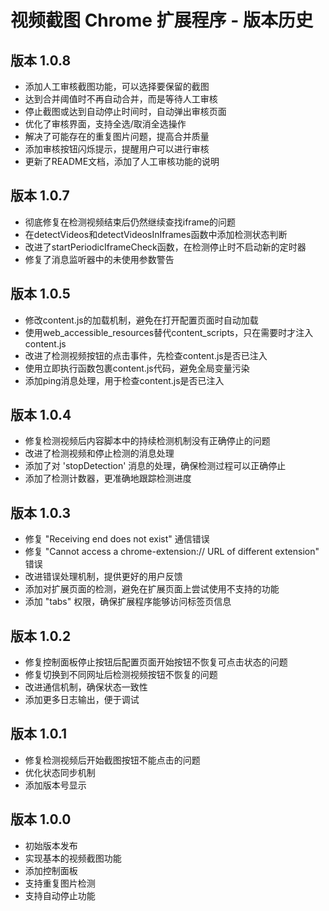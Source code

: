 # 视频截图 Chrome 扩展程序 - 版本历史

## 版本 1.0.8
- 添加人工审核截图功能，可以选择要保留的截图
- 达到合并阈值时不再自动合并，而是等待人工审核
- 停止截图或达到自动停止时间时，自动弹出审核页面
- 优化了审核界面，支持全选/取消全选操作
- 解决了可能存在的重复图片问题，提高合并质量
- 添加审核按钮闪烁提示，提醒用户可以进行审核
- 更新了README文档，添加了人工审核功能的说明

## 版本 1.0.7
- 彻底修复在检测视频结束后仍然继续查找iframe的问题
- 在detectVideos和detectVideosInIframes函数中添加检测状态判断
- 改进了startPeriodicIframeCheck函数，在检测停止时不启动新的定时器
- 修复了消息监听器中的未使用参数警告

## 版本 1.0.5
- 修改content.js的加载机制，避免在打开配置页面时自动加载
- 使用web_accessible_resources替代content_scripts，只在需要时才注入content.js
- 改进了检测视频按钮的点击事件，先检查content.js是否已注入
- 使用立即执行函数包裹content.js代码，避免全局变量污染
- 添加ping消息处理，用于检查content.js是否已注入

## 版本 1.0.4
- 修复检测视频后内容脚本中的持续检测机制没有正确停止的问题
- 改进了检测视频和停止检测的消息处理
- 添加了对 'stopDetection' 消息的处理，确保检测过程可以正确停止
- 添加了检测计数器，更准确地跟踪检测进度

## 版本 1.0.3
- 修复 "Receiving end does not exist" 通信错误
- 修复 "Cannot access a chrome-extension:// URL of different extension" 错误
- 改进错误处理机制，提供更好的用户反馈
- 添加对扩展页面的检测，避免在扩展页面上尝试使用不支持的功能
- 添加 "tabs" 权限，确保扩展程序能够访问标签页信息

## 版本 1.0.2
- 修复控制面板停止按钮后配置页面开始按钮不恢复可点击状态的问题
- 修复切换到不同网址后检测视频按钮不恢复的问题
- 改进通信机制，确保状态一致性
- 添加更多日志输出，便于调试

## 版本 1.0.1
- 修复检测视频后开始截图按钮不能点击的问题
- 优化状态同步机制
- 添加版本号显示

## 版本 1.0.0
- 初始版本发布
- 实现基本的视频截图功能
- 添加控制面板
- 支持重复图片检测
- 支持自动停止功能
